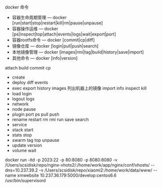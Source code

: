 docker 命令

- 容器生命周期管理 — docker [run|start|stop|restart|kill|rm|pause|unpause]
- 容器操作运维 — docker [ps|inspect|top|attach|events|logs|wait|export|port]
- 容器rootfs命令 — docker [commit|cp|diff]
- 镜像仓库 — docker [login|pull|push|search]
- 本地镜像管理 — docker [images|rmi|tag|build|history|save|import]
- 其他命令 — docker [info|version]


attach
build
commit
cp
- create
- deploy
diff
events
- exec
export
history
images 列出机器上的镜像
import
info
inspect
kill
- load
login
- logout
logs
- network
- node
pause
- plugin
port
ps
pull
push
- rename
restart
rm
rmi
run
save
search
- service
- stack
start
- stats
stop
- swarm
tag
top
unpause
- update
version
- volume
wait

docker run -itd -p 2023:22 -p 80:8080 -p 8080:8080 -v /Users/scsidisk/repo/nginx-vhots2/:/home/work/app/nginx/conf/vhosts/ --dns=10.237.39.2   -v /Users/scsidisk/repo/xiaomi2:/home/work/data/www/ --name xmwebsite 10.237.36.179:5000/develop:centos6.6  /usr/bin/supervisord

